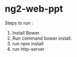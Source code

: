 # ng2-web-ppt

Steps to run : 

1. Install Bower.
2. Run command bower install.
3. run npm install
4. run http-server

